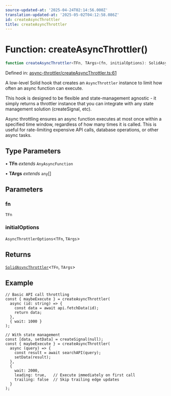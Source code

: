 ```yaml
---
source-updated-at: '2025-04-24T02:14:56.000Z'
translation-updated-at: '2025-05-02T04:12:58.086Z'
id: createAsyncThrottler
title: createAsyncThrottler
---
```


<!-- DO NOT EDIT: this page is autogenerated from the type comments -->

# Function: createAsyncThrottler()

```ts
function createAsyncThrottler<TFn, TArgs>(fn, initialOptions): SolidAsyncThrottler<TFn, TArgs>
```

Defined in: [async-throttler/createAsyncThrottler.ts:61](https://github.com/TanStack/pacer/blob/main/packages/solid-pacer/src/async-throttler/createAsyncThrottler.ts#L61)

A low-level Solid hook that creates an `AsyncThrottler` instance to limit how often an async function can execute.

This hook is designed to be flexible and state-management agnostic - it simply returns a throttler instance that
you can integrate with any state management solution (createSignal, etc).

Async throttling ensures an async function executes at most once within a specified time window,
regardless of how many times it is called. This is useful for rate-limiting expensive API calls,
database operations, or other async tasks.

## Type Parameters

• **TFn** *extends* `AnyAsyncFunction`

• **TArgs** *extends* `any`[]

## Parameters

### fn

`TFn`

### initialOptions

`AsyncThrottlerOptions`\<`TFn`, `TArgs`\>

## Returns

[`SolidAsyncThrottler`](../interfaces/solidasyncthrottler.md)\<`TFn`, `TArgs`\>

## Example

```tsx
// Basic API call throttling
const { maybeExecute } = createAsyncThrottler(
  async (id: string) => {
    const data = await api.fetchData(id);
    return data;
  },
  { wait: 1000 }
);

// With state management
const [data, setData] = createSignal(null);
const { maybeExecute } = createAsyncThrottler(
  async (query) => {
    const result = await searchAPI(query);
    setData(result);
  },
  {
    wait: 2000,
    leading: true,   // Execute immediately on first call
    trailing: false  // Skip trailing edge updates
  }
);
```
